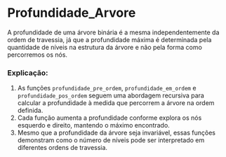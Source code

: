 # Profundidade_Arvore
A profundidade de uma árvore binária é a mesma independentemente da ordem de travessia, já que a profundidade máxima é determinada pela quantidade de níveis na estrutura da árvore e não pela forma como percorremos os nós.

### Explicação:
1. As funções `profundidade_pre_ordem`, `profundidade_em_ordem` e `profundidade_pos_ordem` seguem uma abordagem recursiva para calcular a profundidade à medida que percorrem a árvore na ordem definida.
2. Cada função aumenta a profundidade conforme explora os nós esquerdo e direito, mantendo o máximo encontrado.
3. Mesmo que a profundidade da árvore seja invariável, essas funções demonstram como o número de níveis pode ser interpretado em diferentes ordens de travessia.

